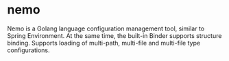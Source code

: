 # nemo
Nemo is a Golang language configuration management tool, similar to Spring Environment. At the same time, the built-in Binder supports structure binding. Supports loading of multi-path, multi-file and multi-file type configurations.
